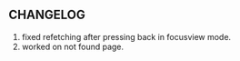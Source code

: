 ## CHANGELOG

1. fixed refetching after pressing back in focusview mode.
2. worked on not found page.
